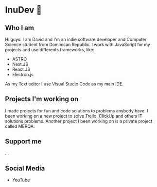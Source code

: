 # InuDev 🐾

## Who I am

Hi guys. I am David and I'm an indie software developer and Computer Science student from Dominican Republic. I work with JavaScript for my projects and use differents frameworks, like:
* ASTRO
* Next.JS
* React.JS
* Electron.js

As my Text editor I use Visual Studio Code as my main IDE.

## Projects I'm working on

I made projects for fun and code solutions to problems anybody have. I been working on a new project to solve Trello, ClickUp and others IT solutions problems. Another project I been working on is a private project called MERQA.

## Support me

...

## Social Media

* [YouTube](https://www.youtube.com/@Davidasdev)
